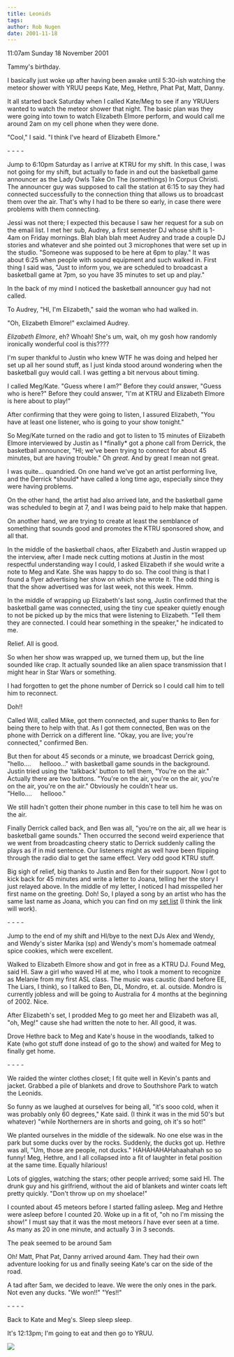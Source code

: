 ```yaml
---
title: Leonids
tags: 
author: Rob Nugen
date: 2001-11-18
---
```


<p class=date>11:07am Sunday 18 November 2001</p>

<p>Tammy's birthday.</p>

<p>I basically just woke up after having been awake
until 5:30-ish watching the meteor shower with YRUU
peeps Kate, Meg, Hethre, Phat Pat, Matt, Danny.</p>

<p>It all started back Saturday when I called Kate/Meg
to see if any YRUUers wanted to watch the meteor
shower that night.  The basic plan was they were going
into town to watch Elizabeth Elmore perform, and would
call me around 2am on my cell phone when they were
done.</p>

<p>"Cool," I said.  "I think I've heard of Elizabeth
Elmore."</p>

<p>- - - -</p>

<p>Jump to 6:10pm Saturday as I arrive at KTRU for my
shift.  In this case, I was not going for my shift,
but actually to fade in and out the basketball game
announcer as the Lady Owls Take On The (somethings) In
Corpus Christi.  The announcer guy was supposed to
call the station at 6:15 to say they had connected
successfully to the connection thing that allows us to
broadcast them over the air.  That's why I had to be
there so early, in case there were problems with them
connecting.</p>

<p>Jessi was not there; I expected this because I saw
her request for a sub on the email list.  I met her
sub, Audrey, a first semester DJ whose shift is 1-4am
on Friday mornings.  Blah blah blah meet Audrey and
trade a couple DJ stories and whatever and she pointed
out 3 microphones that were set up in the studio. 
"Someone was supposed to be here at 6pm to play."  It
was about 6:25 when people with sound equipment and
such walked in.  First thing I said was, "Just to
inform you, we are scheduled to broadcast a basketball
game at 7pm, so you have 35 minutes to set up and
play."</p>

<p>In the back of my mind I noticed the basketball
announcer guy had not called.</p>

<p>To Audrey, "HI, I'm Elizabeth," said the woman who
had walked in.</p>

<p>"Oh, Elizabeth Elmore!" exclaimed Audrey.</p>

<p><em>Elizabeth Elmore</em>, eh?  Whoah!  She's um,
wait, oh my gosh how randomly ironically wonderful
cool is this????</p>

<p>I'm super thankful to Justin who knew WTF he was
doing and helped her set up all her sound stuff, as I
just kinda stood around wondering when the basketball
guy would call.  I was getting a bit nervous about
timing.</p>

<p>I called Meg/Kate.  "Guess where I am?" Before they
could answer, "Guess who is here?"  Before they could
answer, "I'm at KTRU and Elizabeth Elmore is here
about to play!"</p>

<p>After confirming that they were going to listen, I
assured Elizabeth, "You have at least one listener,
who is going to your show tonight."</p>

<p>So Meg/Kate turned on the radio and got to listen
to 15 minutes of Elizabeth Elmore interviewed by
Justin as I *finally* got a phone call from Derrick,
the basketball announcer, "HI; we've been trying to
connect for about 45 minutes, but are having trouble."
 Oh <em>great</em>.  And by great I mean not
great.</p>

<p>I was quite... quandried.  On one hand we've got an
artist performing live, and the Derrick *should* have
called a long time ago, especially since they were
having problems.</p>

<p>On the other hand, the artist had also arrived
late, and the basketball game was scheduled to begin
at 7, and I was being paid to help make that
happen.</p>

<p>On another hand, we are trying to create at least
the semblance of something that sounds good and
promotes the KTRU sponsored show, and all that.</p>

<p>In the middle of the basketball chaos, after
Elizabeth and Justin wrapped up the interview, after I
made neck cutting motions at Justin in the most
respectful understanding way I could, I asked
Elizabeth if she would write a note to Meg and Kate. 
She was happy to do so.  The cool thing is that I
found a flyer advertising her show on which she wrote
it.  The odd thing is that the show advertised was for
last week, not this week.  Hmm.</p>

<p>In the middle of wrapping up Elizabeth's last song,
Justin confirmed that the basketball game was
connected, using the tiny cue speaker quietly enough
to not be picked up by the mics that were listening to
Elizabeth.  "Tell them they are connected.  I could
hear something in the speaker," he indicated to
me.</p>

<p>Relief.  All is good.</p>

<p>So when her show was wrapped up, we turned them up,
but the line sounded like crap.  It actually sounded
like an alien space transmission that I might hear in
Star Wars or something.</p>

<p>I had forgotten to get the phone number of Derrick
so I could call him to tell him to reconnect.</p>

<p>Doh!!</p>

<p>Called Will, called Mike, got them connected, and
super thanks to Ben for being there to help with that.
 As I got them connected, Ben was on the phone with
Derrick on a different line.  "Okay, you are live;
you're connected," confirmed Ben.</p>

<p>But then for about 45 seconds or a minute, we
broadcast Derrick going, "hello....     hellooo..."
with basketball game sounds in the background.  Justin
tried using the 'talkback' button to tell them,
"You're on the air."  Actually there are two buttons.
"You're on the air, you're on the air, you're on the
air, you're on the air."  Obviously he couldn't hear
us.  "Hello....     hellooo."</p>

<p>We still hadn't gotten their phone number in this
case to tell him he was on the air.</p>

<p>Finally Derrick called back, and Ben was all,
"you're on the air, all we hear is basketball game
sounds."  Then occurred the second weird experience
that we went from broadcasting cheery static to
Derrick suddenly calling the plays as if in mid
sentence.  Our listeners might as well have been
flipping through the radio dial to get the same
effect.  Very odd good KTRU stuff.</p>

<p>Big sigh of relief, big thanks to Justin and Ben
for their support.  Now I got to kick back for 45
minutes and write a letter to Joana, telling her the
story I just relayed above.  In the middle of my
letter, I noticed I had misspelled her first name on
the greeting.  Doh!  So, I played a song by an artist
who has the same last name as Joana, which you can
find on my <a
href="http://noise.rice.edu:81/sheet.nsf/15aa60c8727df106802568e90056b4d1/5e90e706ef2db4e486256b08000bd32b?OpenDocument">set
list</a> (I think the link will work).</p>

<p>- - - -</p>

<p>Jump to the end of my shift and HI/bye to the next
DJs Alex and Wendy, and Wendy's sister Marika (sp) and
Wendy's mom's homemade oatmeal spice cookies, which
were excellent.</p>

<p>Walked to Elizabeth Elmore show and got in free as
a KTRU DJ.  Found Meg, said HI.  Saw a girl who waved
HI at me, who I took a moment to recognize as Melanie
from my first ASL class.  The music was caustic (band
before EE, The Liars, I think), so I talked to Ben,
DL, Mondro, et. al. outside.  Mondro is currently
jobless and will be going to Australia for 4 months at
the beginning of 2002.  Nice.</p>

<p>After Elizabeth's set, I prodded Meg to go meet her
and Elizabeth was all, "oh, Meg!" cause she had
written the note to her.  All good, it was.</p>

<p>Drove Hethre back to Meg and Kate's house in the
woodlands, talked to Kate (who got stuff done instead
of go to the show) and waited for Meg to finally get
home.</p>

<p>- - - -</p>

<p>We raided the winter clothes closet; I fit quite
well in Kevin's pants and jacket.  Grabbed a pile of
blankets and drove to Southshore Park to watch the
Leonids.</p>

<p>So funny as we laughed at ourselves for being all,
"it's sooo cold, when it was probably only 60
degrees," Kate said. (I think it was in the mid 50's
but whatever) "while Northerners are in shorts and
going, oh it's so hot!"</p>

<p>We planted ourselves in the middle of the sidewalk.
 No one else was in the park but some ducks over by
the rocks.  Suddenly, the ducks got up.  Hethre was
all, "Um, those are people, not ducks." 
HAHAHAHAHahaahahah so so funny!  Meg, Hethre, and I
all collapsed into a fit of laughter in fetal position
at the same time.   Equally hilarious!</p>

<p>Lots of giggles, watching the stars; other people
arrived; some said HI.  The drunk guy and his
girlfriend, without the aid of blankets and winter
coats left pretty quickly.  "Don't throw up on my
shoelace!"</p>

<p>I counted about 45 meteors before I started falling
asleep.  Meg and Hethre were asleep before I counted
20.   Woke up in a fit of, "oh no I'm missing the
show!"  I must say that it was the most meteors
<em>I</em> have ever seen at a time.  As many as 20 in
one minute, and actually 3 in 3 seconds.</p>

<p>The peak seemed to be around 5am</p>

<p>Oh!  Matt, Phat Pat, Danny arrived around 4am. 
They had their own adventure looking for us and
finally seeing Kate's car on the side of the road.</p>

<p>A tad after 5am, we decided to leave.  We were the
only ones in the park.  Not even any ducks.  "We
won!!"  "Yes!!"</p>

<p>- - - -</p>

<p>Back to Kate and Meg's.  Sleep sleep sleep.</p>

<p>It's 12:13pm; I'm going to eat and then go to
YRUU.</p>

<p><img src="/images/rob/wL-ROB.gif"/></p>
